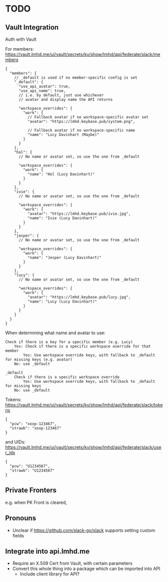 # TODO

## Vault Integration

Auth with Vault

For members:
https://vault.lmhd.me/ui/vault/secrets/kv/show/lmhd/api/federate/slack/members

```
{
  "members": {
    // _default is used if no member-specific config is set
    "_default": {
      "use_api_avatar": true,
      "use_api_name": true,
      // i.e. by default, just use whichever
      // avatar and display name the API returns

      "workspace_overrides": {
        "work": {
          // Fallback avatar if no workspace-specific avatar set
          "avatar": "https://lmhd.keybase.pub/system.png",

          // Fallback avatar if no workspace-specific name
          "name": "Lucy Davinhart (Maybe)"
        }
      }
    },
    "hol": {
      // No name or avatar set, so use the one from _default

      "workspace_overrides": {
        "work": {
          "name": "Hol (Lucy Davinhart)"
        }
      }
    },
    "ivie": {
      // No name or avatar set, so use the one from _default

      "workspace_overrides": {
        "work": {
      	  "avatar": "https://lmhd.keybase.pub/ivie.jpg",
          "name": "Ivie (Lucy Davinhart)"
        }
      }
    },
    "jesper": {
      // No name or avatar set, so use the one from _default

      "workspace_overrides": {
        "work": {
          "name": "Jesper (Lucy Davinhart)"
        }
      }
    },
    "lucy": {
      // No name or avatar set, so use the one from _default

      "workspace_overrides": {
        "work": {
      	  "avatar": "https://lmhd.keybase.pub/lucy.jpg",
          "name": "Lucy (Lucy Davinhart)"
        }
      }
    }
  }
}
```

When determining what name and avatar to use:
```
Check if there is a key for a specific member (e.g. Lucy)
	Yes: Check if there is a specific workspace override for that member
		Yes: Use workspace override keys, with fallback to _default for missing keys (e.g. avatar)
	No: use _default

_default
	Check if there is a specific workspace override
		Yes: Use workspace override keys, with fallback to _default for missing keys
	No: use _default
```


Tokens:
https://vault.lmhd.me/ui/vault/secrets/kv/show/lmhd/api/federate/slack/tokens

```
{
  "pcw": "xoxp-123467",
  "strawb": "xoxp-123467"
}
```

and UIDs:
https://vault.lmhd.me/ui/vault/secrets/kv/show/lmhd/api/federate/slack/user_ids

```
{
  "pcw": "U1234567",
  "strawb": "U1234567"
}
```

## Private Fronters

e.g. when PK Front is cleared, 


## Pronouns

* Unclear if https://github.com/slack-go/slack supports setting custom fields


## Integrate into api.lmhd.me

* Require an X.509 Cert from Vault, with certain parameters
* Convert this whole thing into a package which can be imported into API
	* Include client library for API?